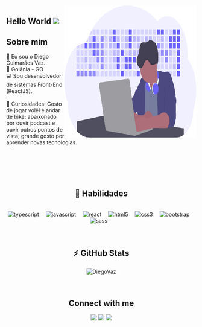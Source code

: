 <img align="right" width="350" height="350" src="public/img.svg">

## Hello World <img src="https://media.giphy.com/media/hvRJCLFzcasrR4ia7z/giphy.gif" width="30px">

## Sobre mim 

👋 Eu sou o  Diego Guimarães Vaz.<br>
📍 Goiânia - GO <br>
💻 Sou desenvolvedor de sistemas Front-End (ReactJS).<br><br>
🔭 Curiosidades: Gosto de jogar volêi e andar de bike; apaixonado por ouvir podcast e ouvir outros pontos de vista; grande gosto por aprender novas tecnologias.<br><br><br><br><br><br>

<h2 align="center"> 🚀 Habilidades</h2>
<br>

<div align="center" >
    <img src="https://img.icons8.com/color/30/000000/typescript.png" title="typescript"/>&ensp;&ensp;
    <img src="https://img.icons8.com/color/30/000000/javascript.png" title="javascript"/>&ensp;&ensp;
    <img  src="https://img.icons8.com/plasticine/30/000000/react.png" title="react"/>&ensp;&ensp;
    <img src="https://image.flaticon.com/icons/png/512/732/732212.png" width="35px" title="html5">&ensp;&ensp;
    <img src="https://img.icons8.com/color/30/000000/css3.png" title="css3"/>&ensp;&ensp;
    <img src="https://img.icons8.com/color/30/000000/bootstrap.png" title="bootstrap"/>&ensp;&ensp;
    <img src="https://img.icons8.com/color/30/000000/sass.png" title="sass"/>&ensp;&ensp;

</div>
<br><br>

<div align="center">
 <h2 align="center"> ⚡ GitHub Stats</h2>
  <img  src="https://github-readme-stats.vercel.app/api?username=DiegoVaz&show_icons=true&theme=radical" alt="DiegoVaz" height="165" align="center"/>
</div>
<br><br>
<div align="center">

## Connect with me

<a href="https://linkedin.com/in/diegoguimaraesvaz"><img src="https://img.shields.io/badge/linkedin-0077B5.svg?style=for-the-badge&logo=linkedin&logoColor=white"></a>
<a href="https://instagram.com/diegogvaz"><img src="https://img.shields.io/badge/instagram-E4405F.svg?style=for-the-badge&logo=instagram&logoColor=white"></a>
<a href="mailto:diegovaz.t@gmail.com"><img src="https://img.shields.io/badge/e‑mail-D14836.svg?style=for-the-badge&logo=GMail&logoColor=white"></a>

</div>
